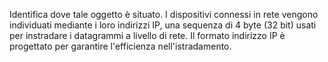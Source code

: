 Identifica dove tale oggetto è situato. I dispositivi connessi in rete vengono individuati mediante i loro indirizzi IP, una sequenza di 4 byte (32 bit) usati per instradare i datagrammi a livello di rete.
Il formato indirizzo IP è progettato per garantire l'efficienza nell'istradamento.